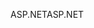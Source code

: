 <span data-ttu-id="bc9d6-101">ASP.NET</span><span class="sxs-lookup"><span data-stu-id="bc9d6-101">ASP.NET</span></span>
